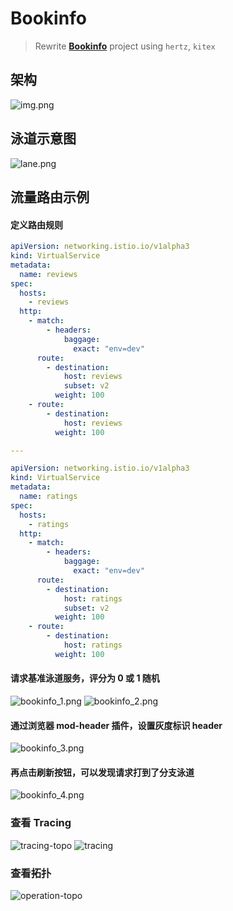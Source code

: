 # Bookinfo

> Rewrite **[Bookinfo](https://istio.io/latest/en/docs/examples/bookinfo/)** project using `hertz`, `kitex`

## 架构

![img.png](./docs/bookinfo-arch.png)

## 泳道示意图
![lane.png](./docs/lane.png)

## 流量路由示例

#### 定义路由规则

```yaml
apiVersion: networking.istio.io/v1alpha3
kind: VirtualService
metadata:
  name: reviews
spec:
  hosts:
    - reviews
  http:
    - match:
        - headers:
            baggage:
              exact: "env=dev"
      route:
        - destination:
            host: reviews
            subset: v2
          weight: 100
    - route:
        - destination:
            host: reviews
          weight: 100

---

apiVersion: networking.istio.io/v1alpha3
kind: VirtualService
metadata:
  name: ratings
spec:
  hosts:
    - ratings
  http:
    - match:
        - headers:
            baggage:
              exact: "env=dev"
      route:
        - destination:
            host: ratings
            subset: v2
          weight: 100
    - route:
        - destination:
            host: ratings
          weight: 100
```

#### 请求基准泳道服务，评分为 0 或 1 随机
![bookinfo_1.png](docs/bookinfo_1.png)
![bookinfo_2.png](docs/bookinfo_2.png)

#### 通过浏览器 mod-header 插件，设置灰度标识 header
![bookinfo_3.png](docs/bookinfo_3.png)

#### 再点击刷新按钮，可以发现请求打到了分支泳道
![bookinfo_4.png](docs/bookinfo_4.png)


### 查看 Tracing 
![tracing-topo](docs/coa-tracing-topo.png)
![tracing](docs/coa-tracing.png)

### 查看拓扑
![operation-topo](docs/upstream-operation-topo.png)